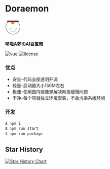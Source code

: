# Doraemon

<img src="./assets/icon.png" style="width: 50px; height:50px; margin: 0" />

**哆啦A梦のAI百宝箱**

<p>
  <a>
    <img src="https://img.shields.io/badge/version-1.0.0-brightgreen.svg" alt="vue">
  </a>
  <a>
    <img src="https://img.shields.io/github/license/mashape/apistatus.svg" alt="license">
  </a>
</p>

### 优点

- 安全-代码全部透明开源
- 轻量-启动器大小150M左右
- 极速-使用国内镜像源解决网络缓慢问题
- 干净-每个项目独立环境安装，不会污染系统环境

### 开发

```bash
$ npm i
$ npm run start
$ npm run package
```

## Star History

<a href="https://star-history.com/#Ewall1106/Doraemon&Date">
  <picture>
    <source media="(prefers-color-scheme: dark)" srcset="https://api.star-history.com/svg?repos=Ewall1106/Doraemon&type=Date&theme=dark" />
    <source media="(prefers-color-scheme: light)" srcset="https://api.star-history.com/svg?repos=Ewall1106/Doraemon&type=Date" />
    <img alt="Star History Chart" src="https://api.star-history.com/svg?repos=Ewall1106/Doraemon&type=Date" />
  </picture>
</a>
